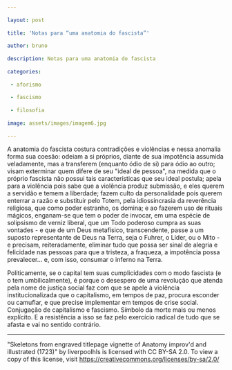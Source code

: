 ```yaml
---
 
layout: post
 
title: 'Notas para “uma anatomia do fascista”'
 
author: bruno
 
description: Notas para uma anatomia do fascista
 
categories:
 
 - aforismo
 
 - fascismo
 
 - filosofia
 
image: assets/images/imagem6.jpg
 
---
```


A anatomia do fascista costura contradições e violências e nessa anomalia forma sua coesão: odeiam a si próprios, diante de sua impotência assumida veladamente, mas a transferem (enquanto ódio de si) para ódio ao outro; visam exterminar quem difere de seu "ideal de pessoa", na medida que o próprio fascista não possui tais características que seu ideal postula; apela para a violência pois sabe que a violência produz submissão, e eles querem a servidão e temem a liberdade; fazem culto da personalidade pois querem enterrar a razão e substituir pelo Totem, pela idiossincrasia da reverência religiosa, que como poder estranho, os domina; e ao fazerem uso de rituais mágicos, enganam-se que tem o poder de invocar, em uma espécie de solipsismo de verniz liberal, que um Todo poderoso cumpra as suas vontades - e que de um Deus metafísico, transcendente, passe a um suposto representante de Deus na Terra, seja o Fuhrer, o Líder, ou o Mito - e precisam, reiteradamente, eliminar tudo que possa ser sinal de alegria e felicidade nas pessoas para que a tristeza, a fraqueza, a impotência possa prevalecer... e, com isso, consumar o inferno na Terra.

Politicamente, se o capital tem suas cumplicidades com o modo fascista (e o tem umbilicalmente), é porque o desespero de uma revolução que atenda pela nome de justiça social faz com que se apele à violência institucionalizada que o capitalismo, em tempos de paz, procura esconder ou camuflar, e que precise implementar em tempos de crise social. Conjugação de capitalismo e fascismo. Símbolo da morte mais ou menos explícito. E a resistência a isso se faz pelo exercício radical de tudo que se afasta e vai no sentido contrário.



---

"Skeletons from engraved titlepage vignette of Anatomy improv'd and illustrated (1723)" by liverpoolhls is licensed with CC BY-SA 2.0. To view a copy of this license, visit https://creativecommons.org/licenses/by-sa/2.0/
